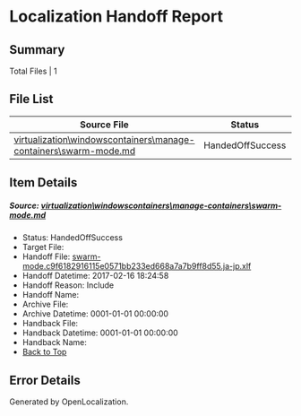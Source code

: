 # <a name='report-top'></a> Localization Handoff Report

## Summary
 Total Files | 1

## File List
 Source File | Status | Details 
 ----------- | ------ | ------- 
 [virtualization\windowscontainers\manage-containers\swarm-mode.md](https://github.com/Microsoft/Virtualization-Documentation-Private/blob/34838841fab06f0928bece4283c38f6185222dfe/virtualization/windowscontainers/manage-containers/swarm-mode.md) | HandedOffSuccess | [Details](#f7d87c296a2695b8b44479e01e957f63b2f8b5c7299)

## Item Details
##### <a name='f7d87c296a2695b8b44479e01e957f63b2f8b5c7299'></a> Source: [virtualization\windowscontainers\manage-containers\swarm-mode.md](https://github.com/Microsoft/Virtualization-Documentation-Private/blob/34838841fab06f0928bece4283c38f6185222dfe/virtualization/windowscontainers/manage-containers/swarm-mode.md)
* Status: HandedOffSuccess
* Target File: 
* Handoff File: [swarm-mode.c9f6182916115e0571bb233ed668a7a7b9ff8d55.ja-jp.xlf](https://github.com/Microsoft/Virtualization-Documentation-Private.handoff/blob/4e2b1e773205a809b1b4d80b30ca239b789c33bc/ol-handoff/Microsoft/Virtualization-Documentation-Private.ja-jp/live/swarm-mode.c9f6182916115e0571bb233ed668a7a7b9ff8d55.ja-jp.xlf)
* Handoff Datetime: 2017-02-16 18:24:58
* Handoff Reason: Include
* Handoff Name: 
* Archive File: 
* Archive Datetime: 0001-01-01 00:00:00
* Handback File: 
* Handback Datetime: 0001-01-01 00:00:00
* Handback Name: 
* [Back to Top](#report-top)


## Error Details

Generated by OpenLocalization.
